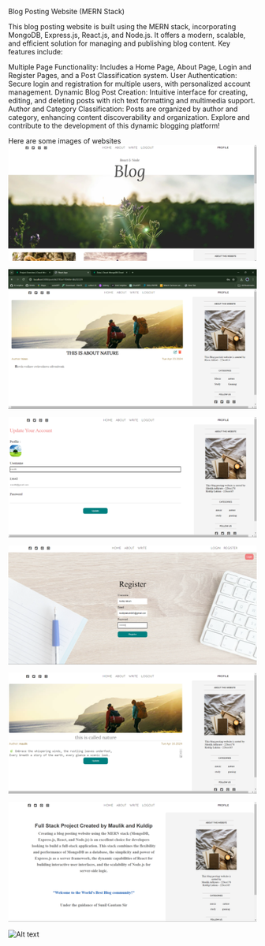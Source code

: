 Blog Posting Website (MERN Stack)

This blog posting website is built using the MERN stack, incorporating MongoDB, Express.js, React.js, and Node.js. It offers a modern, scalable, and efficient solution for managing and publishing blog content. Key features include:

Multiple Page Functionality: Includes a Home Page, About Page, Login and Register Pages, and a Post Classification system.
User Authentication: Secure login and registration for multiple users, with personalized account management.
Dynamic Blog Post Creation: Intuitive interface for creating, editing, and deleting posts with rich text formatting and multimedia support.
Author and Category Classification: Posts are organized by author and category, enhancing content discoverability and organization.
Explore and contribute to the development of this dynamic blogging platform!

Here are some images of websites
![Alt text](homepg.png)

![Alt text](homepg2.png)

![Alt text](profile.png)

![Alt text](register.png)

![Alt text](singlepost.png)

![Alt text](writing%20post.png)

![Alt text](writing%20a%20post.png)

